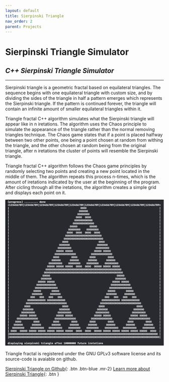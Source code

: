 ```yaml
---
layout: default
title: Sierpinski Triangle
nav_order: 2
parent: Projects
---
```


# Sierpinski Triangle Simulator

## *C++ Sierpinski Triangle Simulator*

---

Sierpinski triangle is a geometric fractal based on equilateral triangles. The sequence begins with one equilateral triangle with custom size, and by dividing the sides of the triangle in half a pattern emerges which represents the Sierpinski triangle. If the pattern is continued forever, the triangle will contain an infinite amount of smaller equilateral triangles within it.

Triangle fractal C++ algorithm simulates what the Sierpinski triangle will appear like in n iretations. The algorithm uses the Chaos principle to simulate the appearance of the triangle rather than the normal removing triangles technique. The Chaos game states that if a point is placed halfway between two other points, one being a point chosen at random from withing the triangle, and the other chosen at random being from the original triangle, after n iretations the cluster of points will resemble the Sierpinski triangle.

Triangle fractal C++ algorithm follows the Chaos game principles by randomly selecting two points and creating a new point located in the middle of them. The algorithm repeats this process n-times, which is the amount of iretations indicated by the user at the beginning of the program. After cicling through all the iretations, the algorithm creates a simple grid and displays each point on it.

![Sierpinksi Triangle Simulator Sample Output Image](../../assets/images/triangle-fractal-sample-output.png)

Triangle fractal is registered under the GNU GPLv3 software license and its source-code is avaiable on github.

[Sierpinski Triangle on Github](https://github.com/vladi443/triangle-fractal/tree/main){: .btn .btn-blue .mr-2}
[Learn more about Sierpinski Triangle](https://mathigon.org/course/fractals/sierpinski){: .btn }
